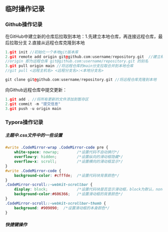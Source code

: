## 临时操作记录
### Github操作记录

在GitHub中建立新的仓库后拉取到本地：1.先建立本地仓库，再连接远程仓库，最后拉取分支 2.直接从远程仓库克隆到本地

```c++
1.git init //初始化一个本地git版本库
2.git remote add origin git@github.com:username/repository.git  //建立和连接一个远程仓库
//origin 即为远程仓库 git@github.com:username/repository.git 的别名
3.git pull origin main //将远程仓库的main分支拉取合并到本地仓库
//git pull <远程主机名> <远程分支名>:<本地分支名>

git clone git@github.com:username/repository.git //将远程仓库克隆到本地
```

向Github远程仓库中提交更新：

```c++
1.git add . //将所有更新的文件添加到暂存区
2.git commit -m "提交信息"
3.git push -u origin main
```

### Typora操作记录

##### 主题中.css文件中的一些设置
```css
#write .CodeMirror-wrap .CodeMirror-code pre {
    white-space: nowrap;        /*设置代码不自动换行*/
    overflow-y: hidden;         /*设置纵向的滑动框隐藏*/
    overflow-x: scroll;         /*设置横向的滑动框显示*/
}
#write .CodeMirror-code {
    background-color: #cfffde;  /*设置代码块背景颜色*/
}
.CodeMirror-scroll::-webkit-scrollbar {
    display: block;             /*设置代码块是否显示滑动框，block为默认，none为不显示*/
    background-color:#606366;   /*设置滑动框的背景颜色*/
}
.CodeMirror-scroll::-webkit-scrollbar-thumb {
    background: #909090;  /*设置滑动框的本身颜色*/
}
```
##### 快捷键操作